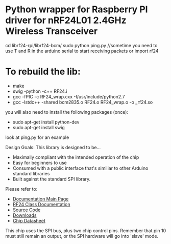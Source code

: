 # Python wrapper for Raspberry PI driver for nRF24L01 2.4GHz Wireless Transceiver

cd librf24-rpi/librf24-bcm/
sudo python ping.py //sometime you need to use T and R in the arduino serial to start receiving packets
or
import rf24

# To rebuild the lib:
* make
* swig -python -c++ RF24.i
* gcc -fPIC -c RF24_wrap.cxx -I/usr/include/python2.7
* gcc -lstdc++ -shared bcm2835.o RF24.o RF24_wrap.o -o _rf24.so

you will also need to install the following packages (once):
* sudo apt-get install python-dev
* sudo apt-get install swig


look at ping.py for an example

Design Goals: This library is designed to be...

* Maximally compliant with the intended operation of the chip
* Easy for beginners to use
* Consumed with a public interface that's similiar to other Arduino standard libraries
* Built against the standard SPI library. 

Please refer to:

* [Documentation Main Page](http://maniacbug.github.com/RF24)
* [RF24 Class Documentation](http://maniacbug.github.com/RF24/classRF24.html)
* [Source Code](https://github.com/maniacbug/RF24)
* [Downloads](https://github.com/maniacbug/RF24/archives/master)
* [Chip Datasheet](http://www.nordicsemi.com/files/Product/data_sheet/nRF24L01_Product_Specification_v2_0.pdf)

This chip uses the SPI bus, plus two chip control pins.  Remember that pin 10 must still remain an output, or
the SPI hardware will go into 'slave' mode.


